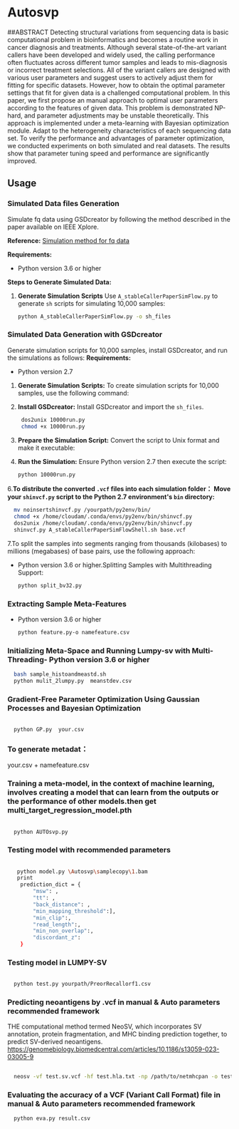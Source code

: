 # Autosvp
##ABSTRACT
Detecting structural variations from sequencing data is basic computational problem in bioinformatics and becomes a routine work in cancer diagnosis and treatments. Although several state-of-the-art variant callers have been developed and widely used, the calling performance often fluctuates across different tumor samples and leads to mis-diagnosis or incorrect treatment selections. All of the variant callers are designed with various user parameters and suggest users to actively adjust them for fitting for specific datasets. However, how to obtain the optimal parameter settings that fit for given data is a challenged computational problem. In this paper, we first propose an manual approach to optimal user parameters according to the features of given data. This problem is demonstrated NP-hard, and parameter adjustments may be unstable theoretically. This approach is implemented under a meta-learning with Bayesian optimization module. Adapt to the heterogeneity characteristics of each sequencing data set. To verify the performance and advantages of parameter optimization, we conducted experiments on both simulated and real datasets. The results show that parameter tuning speed and performance are significantly improved.

## Usage
### Simulated Data files Generation

Simulate fq data using GSDcreator by following the method described in the paper available on IEEE Xplore.

**Reference:** 
[Simulation method for fq data](https://ieeexplore.ieee.org/abstract/document/8983192)

**Requirements:**
- Python version 3.6 or higher

**Steps to Generate Simulated Data:**

1. **Generate Simulation Scripts**
   Use `A_stableCallerPaperSimFlow.py` to generate `sh` scripts for simulating 10,000 samples:

   ```bash
   python A_stableCallerPaperSimFlow.py -o sh_files
   ```
### Simulated Data Generation with GSDcreator

Generate simulation scripts for 10,000 samples, install GSDcreator, and run the simulations as follows:
**Requirements:**
- Python version 2.7
1. **Generate Simulation Scripts:**
   To create simulation scripts for 10,000 samples, use the following command:

2. **Install GSDcreator:**
Install GSDcreator and import the `sh_files`.

   ```bash
    dos2unix 10000run.py
    chmod +x 10000run.py
   ```
4. **Prepare the Simulation Script:**
Convert the script to Unix format and make it executable:

5. **Run the Simulation:**
Ensure Python version 2.7 then execute the script:
    ```bash
    python 10000run.py
    ```
6.**To distribute the converted `.vcf` files into each simulation folder：
Move your `shinvcf.py` script to the Python 2.7 environment's `bin` directory:**
   ```bash
     mv noinsertshinvcf.py /yourpath/py2env/bin/
     chmod +x /home/cloudam/.conda/envs/py2env/bin/shinvcf.py
     dos2unix /home/cloudam/.conda/envs/py2env/bin/shinvcf.py
     shinvcf.py A_stableCallerPaperSimFlowShell.sh base.vcf
```
7.To split the samples into segments ranging from thousands (kilobases) to millions (megabases) of base pairs, use the following approach:
- Python version 3.6 or higher.Splitting Samples with Multithreading Support:
   ```bash
   python split_bv32.py
   ```
### Extracting Sample Meta-Features
- Python version 3.6 or higher
   ```bash
   python feature.py-o namefeature.csv
   ```
   
### Initializing Meta-Space and Running Lumpy-sv with Multi-Threading- Python version 3.6 or higher
 ```bash
   bash sample_histoandmeastd.sh
   python mulit_2lumpy.py  meanstdev.csv 
   ```
### Gradient-Free Parameter Optimization Using Gaussian Processes and Bayesian Optimization
 ```bash
   
   python GP.py  your.csv 
   ```
### To generate metadat：
   your.csv + namefeature.csv
###  Training a meta-model, in the context of machine learning, involves creating a model that can learn from the outputs or the performance of other models.then get multi_target_regression_model.pth
 ```bash
   
   python AUTOsvp.py 
   ```
### Testing model with recommended parameters 
```bash
   
   python model.py \Autosvp\samplecopy\1.bam
   print
    prediction_dict = {
        "msw": ,
        "tt": ,
        "back_distance": ,
        "min_mapping_threshold":],
        "min_clip":,
        "read_length":,
        "min_non_overlap":,
        "discordant_z": 
    }
   ```
### Testing model in LUMPY-SV
 ```bash
   
   python test.py yourpath/PreorRecallorf1.csv
   ```

###  Predicting neoantigens by .vcf in manual & Auto  parameters recommended framework 
 THE computational method termed NeoSV, which incorporates SV annotation, protein fragmentation, and MHC binding prediction together, to predict SV-derived neoantigens. https://genomebiology.biomedcentral.com/articles/10.1186/s13059-023-03005-9
  ```bash
   
    neosv -vf test.sv.vcf -hf test.hla.txt -np /path/to/netmhcpan -o test -p test -r 75
  ```
### Evaluating the accuracy of a VCF (Variant Call Format) file in manual & Auto  parameters recommended framework 
  ```bash
    python eva.py result.csv
  ```
   
